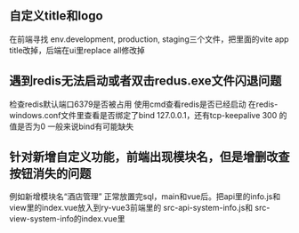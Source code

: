 ## 自定义title和logo
在前端寻找 env.development, production, staging三个文件，把里面的vite app title改掉，后端在ui里replace all修改掉
## 遇到redis无法启动或者双击redus.exe文件闪退问题 
检查redis默认端口6379是否被占用
使用cmd查看redis是否已经启动
在redis-windows.conf文件里查看是否绑定了bind 127.0.0.1，还有tcp-keepalive 300 的值是否为0
一般来说bind有可能缺失
## 针对新增自定义功能，前端出现模块名，但是增删改查按钮消失的问题 
例如新增模块名“酒店管理”
正常放置完sql，main和vue后。把api里的info.js和view里的index.vue放入到ry-vue3前端里的 src-api-system-info.js和
src-view-system-info的index.vue里
